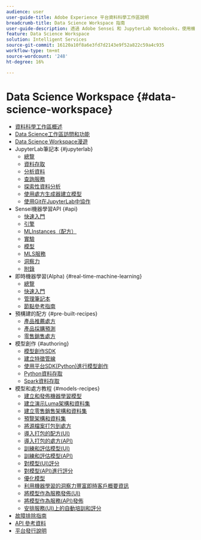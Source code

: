 ```yaml
---
audience: user
user-guide-title: Adobe Experience 平台資料科學工作區說明
breadcrumb-title: Data Science Workspace 指南
user-guide-description: 透過 Adobe Sensei 和 JupyterLab Notebooks，使用機器學習來開發、訓練和對模型與配方計分。
feature: Data Science Workspace
solution: Intelligent Services
source-git-commit: 16120a10f8a6e3fd7d2143e9f52a822c59a4c935
workflow-type: tm+mt
source-wordcount: '248'
ht-degree: 16%

---
```



# Data Science Workspace {#data-science-workspace}

* [資料科學工作區概述](home.md)
* [Data Science工作區訪問和功能](access-features-dsw.md)
* [Data Science Workspace漫遊](walkthrough.md)
* JupyterLab筆記本 {#jupyterlab}
   * [總覽](jupyterlab/overview.md)
   * [資料存取](jupyterlab/access-notebook-data.md)
   * [分析資料](jupyterlab/analyze-your-data.md)
   * [查詢服務](jupyterlab/query-service.md)
   * [探索性資料分析](jupyterlab/eda-notebook.md)
   * [使用處方生成器建立模型](jupyterlab/create-a-model.md)
   * [使用Git在JupyterLab中協作](jupyterlab/using-git-for-collaboration.md)
* Sensei機器學習API {#api}
   * [快速入門](api/getting-started.md)
   * [引擎](api/engines.md)
   * [MLInstances（配方）](api/mlinstances.md)
   * [實驗](api/experiments.md)
   * [模型](api/models.md)
   * [MLS服務](api/mlservices.md)
   * [洞察力](api/insights.md)
   * [附錄](api/appendix.md)
* 即時機器學習(Alpha) {#real-time-machine-learning}
   * [總覽](real-time-machine-learning/home.md)
   * [快速入門](real-time-machine-learning/getting-started.md)
   * [管理筆記本](real-time-machine-learning/rtml-authoring-notebook.md)
   * [節點參考指南](real-time-machine-learning/node-reference.md)
* 預構建的配方 {#pre-built-recipes}
   * [產品推薦處方](pre-built-recipes/product-recommendations.md)
   * [產品採購預測](pre-built-recipes/product-purchase-prediction.md)
   * [零售銷售處方](pre-built-recipes/retail-sales.md)
* 模型創作 {#authoring}
   * [模型創作SDK](authoring/sdk.md)
   * [建立特徵管線](authoring/feature-pipeline.md)
   * [使用平台SDK(Python)進行模型創作](authoring/platform-sdk.md)
   * [Python資料存取](authoring/python.md)
   * [Spark資料存取](authoring/spark.md)
* 模型和處方教程 {#models-recipes}
   * [建立和發佈機器學習模型](models-recipes/create-publish-model.md)
   * [建立演示Luma架構和資料集](models-recipes/create-luma-data.md)
   * [建立零售銷售架構和資料集](models-recipes/create-retails-sales-dataset.md)
   * [預覽架構和資料集](models-recipes/preview-schema-data.md)
   * [將源檔案打包到處方](models-recipes/package-source-files-recipe.md)
   * [導入打包的配方(UI)](models-recipes/import-packaged-recipe-ui.md)
   * [導入打包的處方(API)](models-recipes/import-packaged-recipe-api.md)
   * [訓練和評估模型(UI)](models-recipes/train-evaluate-model-ui.md)
   * [訓練和評估模型(API)](models-recipes/train-evaluate-model-api.md)
   * [對模型(UI)評分](models-recipes/score-model-ui.md)
   * [對模型(API)進行評分](models-recipes/score-model-api.md)
   * [優化模型](models-recipes/optimize-model.md)
   * [利用機器學習的洞察力豐富即時客戶概要資訊](models-recipes/enrich-profile.md)
   * [將模型作為服務發佈(UI)](models-recipes/publish-model-service-ui.md)
   * [將模型作為服務(API)發佈](models-recipes/publish-model-service-api.md)
   * [安排服務(UI)上的自動培訓和評分](models-recipes/schedule-models-ui.md)
* [故障排除指南](troubleshooting-guide.md)
* [API 參考資料](https://www.adobe.io/apis/experienceplatform/home/api-reference.html#!acpdr/swagger-specs/sensei-ml-api.yaml)
* [平台發行說明](https://www.adobe.com/go/platform-release-notes-en)